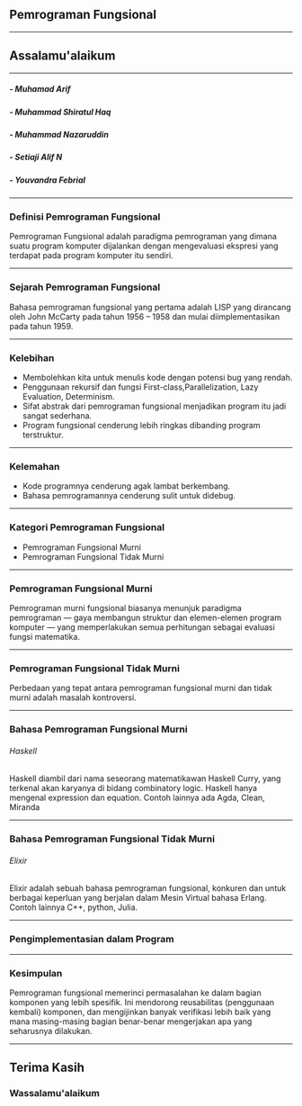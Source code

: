 ## Pemrograman Fungsional
---
## Assalamu'alaikum
---

##### - Muhamad Arif
##### - Muhammad Shiratul Haq
##### - Muhammad Nazaruddin
##### - Setiaji Alif N
##### - Youvandra Febrial

---

### Definisi Pemrograman Fungsional

Pemrograman Fungsional adalah paradigma pemrograman yang dimana suatu program komputer dijalankan dengan mengevaluasi ekspresi yang terdapat pada program komputer itu sendiri.

---

### Sejarah Pemrograman Fungsional

Bahasa pemrograman fungsional yang pertama adalah LISP yang dirancang oleh John McCarty pada tahun 1956 – 1958 dan mulai diimplementasikan pada tahun 1959.

---
### Kelebihan

- Membolehkan kita untuk menulis kode dengan potensi bug yang rendah.
- Penggunaan rekursif dan fungsi First-class,Parallelization, Lazy Evaluation, Determinism.
- Sifat abstrak dari pemrograman fungsional menjadikan program itu jadi sangat sederhana.
- Program fungsional cenderung lebih ringkas dibanding program terstruktur.

---
### Kelemahan

- Kode programnya cenderung agak lambat berkembang.
- Bahasa pemrogramannya cenderung sulit untuk didebug.

---
### Kategori Pemrograman Fungsional
- Pemrograman Fungsional Murni
- Pemrograman Fungsional Tidak Murni

---
### Pemrograman Fungsional Murni
Pemrograman murni fungsional biasanya menunjuk paradigma pemrograman — gaya membangun struktur dan elemen-elemen program komputer — yang memperlakukan semua perhitungan sebagai evaluasi fungsi matematika.

---
### Pemrograman Fungsional Tidak Murni
Perbedaan yang tepat antara pemrograman fungsional murni dan tidak murni adalah masalah kontroversi.

---
### Bahasa Pemrograman Fungsional Murni

###### Haskell
Haskell diambil dari nama seseorang matematikawan Haskell Curry, yang terkenal akan karyanya di bidang combinatory logic. Haskell hanya mengenal expression dan equation. 
Contoh lainnya ada Agda, Clean, Miranda

---
### Bahasa Pemrograman Fungsional Tidak Murni

###### Elixir
Elixir adalah sebuah bahasa pemrograman fungsional, konkuren dan untuk berbagai keperluan yang berjalan dalam Mesin Virtual bahasa Erlang.
Contoh lainnya C++, python, Julia.

---
### Pengimplementasian dalam Program


---

### Kesimpulan

Pemrograman fungsional memerinci permasalahan ke dalam bagian komponen yang lebih spesifik. Ini mendorong reusabilitas (penggunaan kembali) komponen, dan mengijinkan banyak verifikasi lebih baik yang mana masing-masing bagian benar-benar mengerjakan apa yang seharusnya dilakukan.

---
## Terima Kasih
### Wassalamu'alaikum
